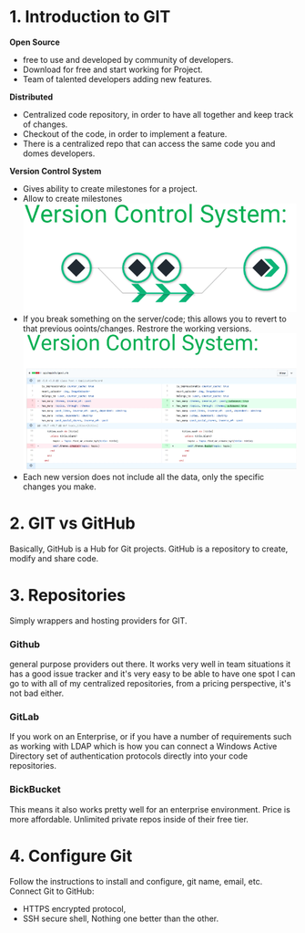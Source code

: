# 1. Introduction to GIT

**Open Source**
-	free to use and developed by community of developers. 
-	Download for free and start working for Project. 
-	Team of talented developers adding new features.

**Distributed**
-	Centralized code repository, in order to have all together and keep track of changes.
-	Checkout of the code, in order to implement a feature. 
-	There is a centralized repo that can access the same code you and domes developers.

**Version Control System**
-	Gives ability to create milestones for a project.
-	Allow to create milestones
![01_version_control_system.png](./images/01_version_control_system.png)
-	If you break something on the server/code; this allows you to revert to that previous ooints/changes. Restrore the working versions.
![02_version_control_system.png](./images/02_version_control_system.png)
-	Each new version does not include all the data, only the specific changes you make.

# 2. GIT vs GitHub
Basically, GitHub is a Hub for Git projects.
GitHub is a repository to create, modify and share code.

# 3. Repositories
Simply wrappers and hosting providers for GIT. 
### Github
general purpose providers out there. It works very well in team situations it has a good issue tracker and it's very easy to be able to have one spot I can go to with all of my centralized repositories, from a pricing perspective, it's not bad either.
### GitLab
If you work on an Enterprise, or if you have a number of requirements such as working with LDAP which is how you can connect a Windows Active Directory set of authentication protocols directly into your code repositories. 
### BickBucket
This means it also works pretty well for an enterprise environment. Price is more affordable. Unlimited private repos inside of their free tier.

# 4. Configure Git
Follow the instructions to install and configure, git name, email, etc.
Connect Git to GitHub:
-	HTTPS encrypted protocol, 
-	SSH secure shell, 
Nothing one better than the other.
